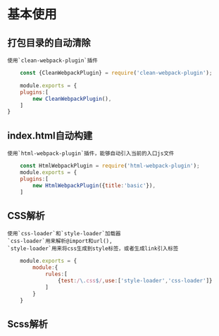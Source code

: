 # 基本使用

## 打包目录的自动清除
    使用`clean-webpack-plugin`插件

```JavaScript
    const {CleanWebpackPlugin} = require('clean-webpack-plugin');

    module.exports = {
    plugins:[
        new CleanWebpackPlugin(),
    ]
}
```

## index.html自动构建
    使用`html-webpack-plugin`插件，能够自动引入当前的入口js文件

```JavaScript
    const HtmlWebpackPlugin = require('html-webpack-plugin');
    module.exports = {
    plugins:[
        new HtmlWebpackPlugin({title:'basic'}),
    ]
```


## CSS解析
    使用`css-loader`和`style-loader`加载器
    `css-loader`用来解析@import和url(),
    `style-loader`用来将css生成到style标签，或者生成link引入标签

```JavaScript
    module.exports = {
        module:{
            rules:[
                {test:/\.css$/,use:['style-loader','css-loader']}
            ]
        }
    }
```

## Scss解析
